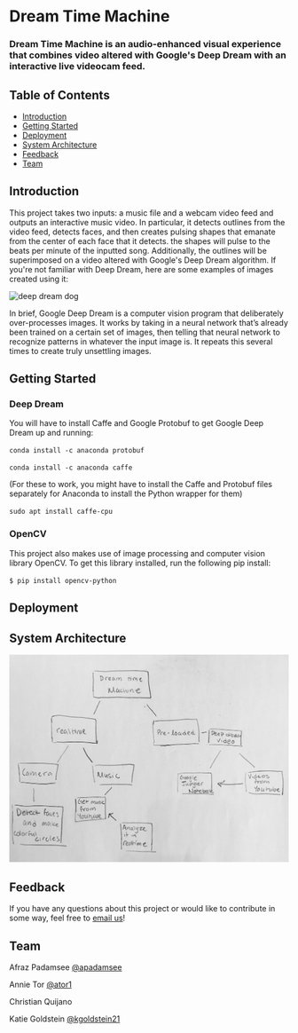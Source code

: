 # Dream Time Machine

### Dream Time Machine is an audio-enhanced visual experience that combines video altered with Google's Deep Dream with an interactive live videocam feed.

## Table of Contents
- [Introduction](#Introduction "Introduction")
- [Getting Started](#Getting-Started "Getting Started")  
- [Deployment](#Deployment "Deployment")
- [System Architecture](#System-Architecture "System Architecture")
- [Feedback](#Feedback "Feedback")
- [Team](#Team "Team")  

## Introduction
This project takes two inputs: a music file and a webcam video feed and outputs an interactive music video. In particular, it detects outlines from the video feed, detects faces, and then creates pulsing shapes that emanate from the center of each face that it detects. the shapes will pulse to the beats per minute of the inputted song. Additionally, the outlines will be superimposed on a video altered with Google's Deep Dream algorithm. If you're not familiar with Deep Dream, here are some examples of images created using it:

<img src="https://i.pinimg.com/originals/20/f6/82/20f6821fc2676529835c5064a3f7300b.jpg" alt="deep dream dog" width="500"/>

In brief, Google Deep Dream is a computer vision program that deliberately over-processes images. It works by taking in a neural network that’s already been trained on a certain set of images, then telling that neural network to recognize patterns in whatever the input image is. It repeats this several times to create truly unsettling images.


## Getting Started
### Deep Dream
You will have to install Caffe and Google Protobuf to get Google Deep Dream up and running:

  `conda install -c anaconda protobuf`

  `conda install -c anaconda caffe`

(For these to work, you might have to install the Caffe and Protobuf files separately for Anaconda to install the Python wrapper for them)

`sudo apt install caffe-cpu`

### OpenCV
This project also makes use of image processing and computer vision library OpenCV. To get this library installed, run the following pip install:

`$ pip install opencv-python`

## Deployment

## System Architecture


![Image of System Architecture Diagram](https://github.com/kgoldstein21/Dream-Time-Machine/blob/master/systemarch1.jpg)
## Feedback
If you have any questions about this project or would like to contribute in some way, feel free to [email us](mailto:ator@olin.edu "ator@olin.edu")!

## Team
Afraz Padamsee [@apadamsee](https://github.com/apadamsee "Afraz's GitHub")

Annie Tor [@ator1](https://github.com/ator1 "Annie's GitHub")   

Christian Quijano

Katie Goldstein [@kgoldstein21](https://github.com/kgoldstein21 "Katie's GitHub")
